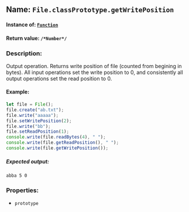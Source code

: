 ## Name: `File.classPrototype.getWritePosition`

#### Instance of: [`Function`](Function.md)

#### Return value: `/*Number*/`

### Description:

Output operation. 
Returns write position of file
(counted from begining in bytes). 
All input operations set the write 
position to 0, and consistently all 
output operations set the read 
position to 0.

#### Example:

```js
let file = File();
file.create("ab.txt");
file.write("aaaaa");
file.setWritePosition(2);
file.write("bb");
file.setReadPosition(1);
console.write(file.readBytes(4), " ");
console.write(file.getReadPosition(), " ");
console.write(file.getWritePosition());
```

##### Expected output:

```
abba 5 0
```

### Properties:

- `prototype`


